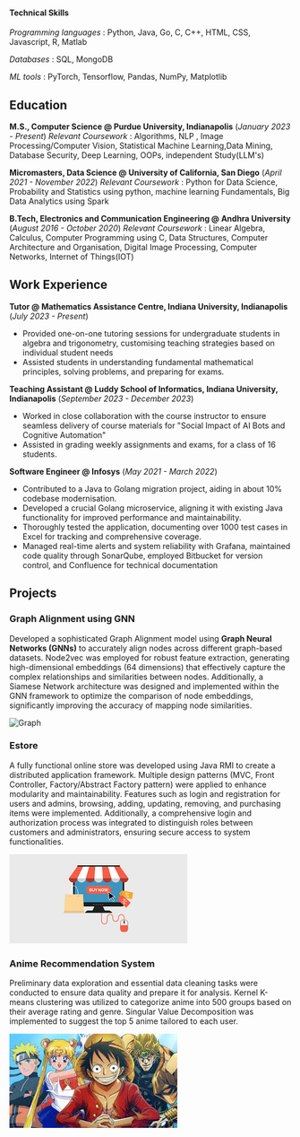 #### Technical Skills
*Programming languages* : Python, Java, Go, C, C++, HTML, CSS, Javascript, R, Matlab

*Databases* : SQL, MongoDB

*ML tools* : PyTorch, Tensorflow, Pandas, NumPy, Matplotlib

## Education
**M.S., Computer Science	@ Purdue University, Indianapolis** (_January 2023 - Present_)
  *Relevant Coursework* : Algorithms, NLP , Image Processing/Computer Vision, Statistical Machine Learning,Data Mining, Database Security, Deep Learning, OOPs, independent Study(LLM's)

**Micromasters, Data Science @ University of California, San Diego** (_April 2021 - November 2022_)
  *Relevant Coursework* : Python for Data Science, Probability and Statistics using python, machine learning Fundamentals, Big Data Analytics using Spark

**B.Tech, Electronics and Communication Engineering @ Andhra University** (_August 2016 - October 2020_)
  *Relevant Coursework* : Linear Algebra, Calculus, Computer Programming using C, Data Structures, Computer Architecture and Organisation, Digital Image Processing, Computer Networks, Internet of Things(IOT)

## Work Experience

**Tutor @ Mathematics Assistance Centre, Indiana University, Indianapolis** (_July 2023 - Present_)
- Provided one-on-one tutoring sessions for undergraduate students in algebra and trigonometry, customising teaching strategies based on individual student needs
- Assisted students in understanding fundamental mathematical principles, solving problems, and preparing for exams.

**Teaching Assistant @ Luddy School of Informatics, Indiana University, Indianapolis** (_September 2023 - December 2023_)
- Worked in close collaboration with the course instructor to ensure seamless delivery of course materials for "Social Impact of AI Bots and Cognitive Automation"
- Assisted in grading weekly assignments and exams, for a class of 16 students.

**Software Engineer @ Infosys** (_May 2021 - March 2022_)
- Contributed to a Java to Golang migration project, aiding in about 10% codebase modernisation.
- Developed a crucial Golang microservice, aligning it with existing Java functionality for improved performance and maintainability.
- Thoroughly tested the application, documenting over 1000 test cases in Excel for tracking and comprehensive coverage.
- Managed real-time alerts and system reliability with Grafana, maintained code quality through SonarQube, employed Bitbucket for version control, and Confluence for technical documentation

## Projects
### Graph Alignment using GNN
Developed a sophisticated Graph Alignment model using **Graph Neural Networks (GNNs)** to accurately align nodes across different graph-based datasets. Node2vec was employed for robust feature extraction, generating high-dimensional embeddings (64 dimensions) that effectively capture the complex relationships and similarities between nodes. Additionally, a Siamese Network architecture was designed and implemented within the GNN framework to optimize the comparison of node embeddings, significantly improving the accuracy of mapping node similarities.

![Graph](/assets/img/Graph.jpeg|500)

### Estore
A fully functional online store was developed using Java RMI to create a distributed application framework. Multiple design patterns (MVC, Front Controller, Factory/Abstract Factory pattern) were applied to enhance modularity and maintainability. Features such as login and registration for users and admins, browsing, adding, updating, removing, and purchasing items were implemented. Additionally, a comprehensive login and authorization process was integrated to distinguish roles between customers and administrators, ensuring secure access to system functionalities.

![OnlineStore](/assets/img/store.jpeg)

### Anime Recommendation System
Preliminary data exploration and essential data cleaning tasks were conducted to ensure data quality and prepare it for analysis. Kernel K-means clustering was utilized to categorize anime into 500 groups based on their average rating and genre. Singular Value Decomposition was implemented to suggest the top 5 anime tailored to each user.

![Anime](/assets/img/Anime.jpeg)
